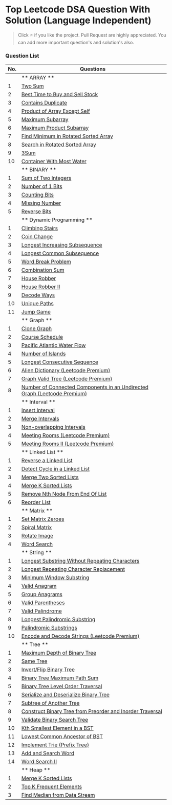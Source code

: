 # Top Leetcode DSA Question With Solution (Language Independent)

> Click :star: if you like the project. Pull Request are highly appreciated.
> You can add more important question's and solution's also. 

### Question List

| No. | Questions |
| --- | --------- |
|   | ** ARRAY ** |
|1  |   [Two Sum](https://github.com/rahulpandey70/LeetCode-Questions/blob/master/Array/TwoSum.py) |
|2  |   [Best Time to Buy and Sell Stock]() |
|3  |   [Contains Duplicate]()  |
|4  |   [Product of Array Except Self]() |
|5  |   [Maximum Subarray]() |
|6  |   [Maximum Product Subarray]() |
|7  |   [Find Minimum in Rotated Sorted Array]() |
|8  |   [Search in Rotated Sorted Array]() |
|9  |   [3Sum]() |
|10 |   [Container With Most Water]() |
|   | ** BINARY ** |
|1  |   [Sum of Two Integers]() |
|2  |   [Number of 1 Bits]() |
|3  |   [Counting Bits]() |
|4  |   [Missing Number]() |
|5  |   [Reverse Bits]() |
|   | ** Dynamic Programming ** |
|1  |   [Climbing Stairs]()    |
|2  |   [Coin Change]()    |
|3  |   [Longest Increasing Subsequence]()    |
|4  |   [Longest Common Subsequence]()    |
|5  |   [Word Break Problem]()    |
|6  |   [Combination Sum]()    |
|7  |   [House Robber]()    |
|8  |   [House Robber II]()    |
|9  |   [Decode Ways]()    |
|10 |   [Unique Paths]()    |
|11 |   [Jump Game]()    |
|   |   ** Graph ** |
|1  |   [Clone Graph]()    |
|2  |   [Course Schedule]()    |
|3  |   [Pacific Atlantic Water Flow]()    |
|4  |   [Number of Islands]()    |
|5  |   [Longest Consecutive Sequence]()    |
|6  |   [Alien Dictionary (Leetcode Premium)]()    |
|7  |   [Graph Valid Tree (Leetcode Premium)]()    |
|8  |   [Number of Connected Components in an Undirected Graph (Leetcode Premium)]()    |
|   |   ** Interval **  |
|1  |   [Insert Interval]()    |
|2  |   [Merge Intervals]()    |
|3  |   [Non-overlapping Intervals]()    |
|4  |   [Meeting Rooms (Leetcode Premium)]()    |
|5  |   [Meeting Rooms II (Leetcode Premium)]()    |
|   |   ** Linked List ** |
|1  |   [Reverse a Linked List]()    |
|2  |   [Detect Cycle in a Linked List]()    |
|3  |   [Merge Two Sorted Lists]()    |
|4  |   [Merge K Sorted Lists]()    |
|5  |   [Remove Nth Node From End Of List]()    |
|6  |   [Reorder List]()    |
|   |   ** Matrix ** |
|1  |   [Set Matrix Zeroes]()    |
|2  |   [Spiral Matrix]()    |
|3  |   [Rotate Image]()    |
|4  |   [Word Search]()    |
|   |   ** String **    |
|1  |   [Longest Substring Without Repeating Characters]()    |
|2  |   [Longest Repeating Character Replacement]()    |
|3  |   [Minimum Window Substring]()    |
|4  |   [Valid Anagram]()    |
|5  |   [Group Anagrams]()    |
|6  |   [Valid Parentheses]()    |
|7  |   [Valid Palindrome]()    |
|8  |   [Longest Palindromic Substring]()    |
|9  |   [Palindromic Substrings]()    |
|10 |   [Encode and Decode Strings (Leetcode Premium)]()    |
|   |   ** Tree **  |
|1  |   [Maximum Depth of Binary Tree]()    |
|2  |   [Same Tree]()    |
|3  |   [Invert/Flip Binary Tree]()    |
|4  |   [Binary Tree Maximum Path Sum]()    |
|5  |   [Binary Tree Level Order Traversal]()    |
|6  |   [Serialize and Deserialize Binary Tree]()    |
|7  |   [Subtree of Another Tree]()    |
|8  |   [Construct Binary Tree from Preorder and Inorder Traversal]()    |
|9  |   [Validate Binary Search Tree]()    |
|10 |   [Kth Smallest Element in a BST]()    |
|11 |   [Lowest Common Ancestor of BST]()    |
|12 |   [Implement Trie (Prefix Tree)]()    |
|13 |   [Add and Search Word]()    |
|14 |   [Word Search II]()    |
|   |   ** Heap **  |
|1  |   [Merge K Sorted Lists]()    |
|2  |   [Top K Frequent Elements]()    |
|3  |   [Find Median from Data Stream]()    |